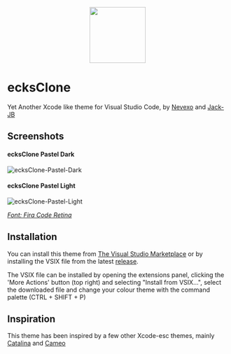 <p align="center">
  <img width="128" height="128" src="https://raw.githubusercontent.com/Nevexo/ecksclone/master/assets/logo.png">
</p>

# ecksClone
Yet Another Xcode like theme for Visual Studio Code, by 
[Nevexo](https://nevexo.space) and [Jack-JB](https://github.com/jack-jb)

## Screenshots

#### ecksClone Pastel Dark

![ecksClone-Pastel-Dark](https://raw.githubusercontent.com/Nevexo/ecksclone/devel/screenshots/ecksClonePastelDark.png "ecksClone Pastel Dark")

#### ecksClone Pastel Light

![ecksClone-Pastel-Light](https://raw.githubusercontent.com/Nevexo/ecksclone/devel/screenshots/ecksClonePastelLight.png "ecksClone Pastel Light")

[*Font: Fira Code Retina*](https://github.com/tonsky/FiraCode)

## Installation

You can install this theme from [The Visual Studio Marketplace](https://marketplace.visualstudio.com/items?itemName=NevexoJack-JB.ecksclone)
or by installing the VSIX file from the latest [release](https://github.com/nevexo/ecksClone/releases).

The VSIX file can be installed by opening the extensions panel, clicking the 'More Actions' button (top right)
and selecting "Install from VSIX...", select the downloaded file and change your colour theme with the command
palette (CTRL + SHIFT + P)


## Inspiration

This theme has been inspired by a few other Xcode-esc themes, mainly
[Catalina](https://marketplace.visualstudio.com/items?itemName=vincentriemer-vsc.vscode-theme-catalina)
and
[Cameo](https://github.com/PascalPixel/cameo)
